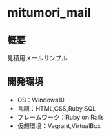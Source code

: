 # mitumori_mail

## 概要
見積用メールサンプル

## 開発環境
- OS：Windows10
- 言語：HTML,CSS,Ruby,SQL
- フレームワーク：Ruby on Rails
- 仮想環境：Vagrant,VirtualBox
